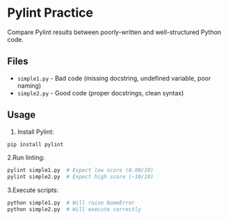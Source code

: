 #  Pylint Practice

Compare Pylint results between poorly-written and well-structured Python code.

## Files

- `simple1.py` - Bad code (missing docstring, undefined variable, poor naming)
- `simple2.py` - Good code (proper docstrings, clean syntax)

## Usage

1. Install Pylint:

```bash
pip install pylint

```

2.Run linting:

```bash
pylint simple1.py  # Expect low score (0.00/10)
pylint simple2.py  # Expect high score (~10/10)
```
3.Execute scripts:

```bash
python simple1.py  # Will raise NameError
python simple2.py  # Will execute correctly
```
